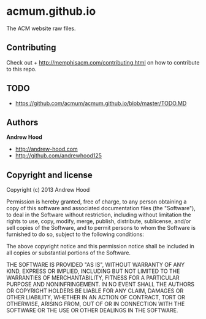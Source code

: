 acmum.github.io
===============

The ACM website raw files. 

## Contributing

Check out + <http://memphisacm.com/contributing.html> on how to contribute to this repo.

## TODO

+ <https://github.com/acmum/acmum.github.io/blob/master/TODO.MD>

## Authors

**Andrew Hood**

+ <http://andrew-hood.com>
+ <http://github.com/andrewhood125>

## Copyright and license

Copyright (c) 2013 Andrew Hood

Permission is hereby granted, free of charge, to any person obtaining a copy
of this software and associated documentation files (the "Software"), to deal
in the Software without restriction, including without limitation the rights
to use, copy, modify, merge, publish, distribute, sublicense, and/or sell
copies of the Software, and to permit persons to whom the Software is
furnished to do so, subject to the following conditions:

The above copyright notice and this permission notice shall be included in
all copies or substantial portions of the Software.

THE SOFTWARE IS PROVIDED "AS IS", WITHOUT WARRANTY OF ANY KIND, EXPRESS OR
IMPLIED, INCLUDING BUT NOT LIMITED TO THE WARRANTIES OF MERCHANTABILITY,
FITNESS FOR A PARTICULAR PURPOSE AND NONINFRINGEMENT. IN NO EVENT SHALL THE
AUTHORS OR COPYRIGHT HOLDERS BE LIABLE FOR ANY CLAIM, DAMAGES OR OTHER
LIABILITY, WHETHER IN AN ACTION OF CONTRACT, TORT OR OTHERWISE, ARISING FROM,
OUT OF OR IN CONNECTION WITH THE SOFTWARE OR THE USE OR OTHER DEALINGS IN
THE SOFTWARE.